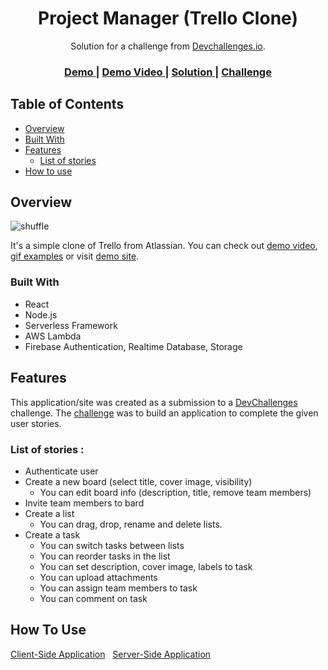 <!-- Please update value in the {}  -->

<h1 align="center">Project Manager (Trello Clone)</h1>

<div align="center">
   Solution for a challenge from  <a href="http://devchallenges.io/" target="_blank">Devchallenges.io</a>.
</div>

<div align="center">
  <h3>
    <a href="https://trello-project-manager.netlify.app/">
      Demo
    </a>
    <span> | </span>
    <a href="https://www.youtube.com/watch?v=qYPW0w2QXmc">
      Demo Video
    </a>
    <span> | </span>
    <a href="https://devchallenges.io/solutions/SVcO9rsAuK5k6qcXjmsw">
      Solution
    </a>
    <span> | </span>
    <a href="https://devchallenges.io/challenges/wP0LbGgEeKhpFHUpPpDh">
      Challenge
    </a>
  </h3>
</div>


## Table of Contents

- [Overview](#overview)
- [Built With](#built-with)
- [Features](#features)
	- [List of stories](#List-of-stories)
- [How to use](#how-to-use)


## Overview

![shuffle](https://github.com/berabulut/gifs/blob/main/shuffle.gif)

It's a simple clone of Trello from Atlassian. You can check out [demo video](https://www.youtube.com/watch?v=qYPW0w2QXmc), [gif examples](./images/examples.MD) or visit [demo site](https://trello-project-manager.netlify.app/).  

### Built With

- React 
- Node.js 
- Serverless Framework 
- AWS Lambda
- Firebase Authentication, Realtime Database, Storage

## Features

<!-- List the features of your application or follow the template. Don't share the figma file here :) -->

This application/site was created as a submission to a [DevChallenges](https://devchallenges.io/challenges) challenge. The [challenge](https://devchallenges.io/challenges/wP0LbGgEeKhpFHUpPpDh) was to build an application to complete the given user stories.

### List of stories :

- Authenticate user
- Create a new board (select title, cover image, visibility)
	- You can edit board info (description, title, remove team members)
- Invite team members to bard
- Create a list 
	- You can drag, drop, rename and delete lists.
- Create a task
	- You can switch tasks between lists
	- You can reorder tasks in the list
	- You can set description, cover image, labels to task
	- You can upload attachments
	- You can assign team members to task
	- You can comment on task

## How To Use

[Client-Side Application](./client/readme.MD) &nbsp;
[Server-Side Application](./server/readme.MD)

